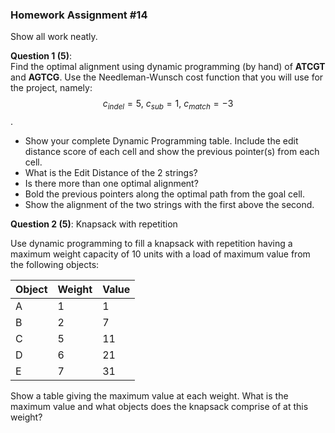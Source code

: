### Homework Assignment #14

Show all work neatly.

**Question 1 (5)**:  
Find the optimal alignment using dynamic programming (by hand) of **ATCGT** and **AGTCG**. Use the Needleman-Wunsch cost function that you will use for the project, namely: $$c_{indel} = 5,~ c_{sub} = 1,~ c_{match} = -3$$.

- Show your complete Dynamic Programming table. Include the edit distance score
    of each cell and show the previous pointer(s) from each cell.
- What is the Edit Distance of the 2 strings?
- Is there more than one optimal alignment?
- Bold the previous pointers along the optimal path from the goal cell.
- Show the alignment of the two strings with the first above the second.


**Question 2 (5)**: Knapsack with repetition

Use dynamic programming to fill a knapsack with repetition having a maximum weight capacity of 10 units with a load of maximum value from the following objects:


| Object | Weight | Value |
| --- | --- | --- |
| A | 1 | 1 |
| B | 2 | 7 |
| C | 5 | 11 |
| D | 6 | 21 |
| E | 7 | 31 |

Show a table giving the maximum value at each weight.
What is the maximum value and what objects does the knapsack comprise of at this weight?
